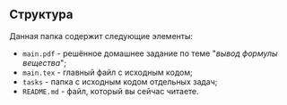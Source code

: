 ## Структура

Данная папка содержит следующие элементы:

* `main.pdf` - решённое домашнее задание по теме "*вывод формулы вещества*";
* `main.tex` - главный файл с исходным кодом;
* `tasks` - папка с исходным кодом отдельных задач;
* `README.md` - файл, который вы сейчас читаете.